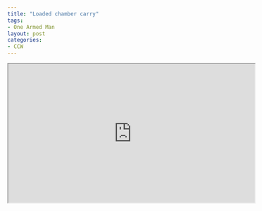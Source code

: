 ```yaml
---
title: "Loaded chamber carry"
tags:
- One Armed Man
layout: post
categories:
- CCW
---
```


<iframe width="560" height="315" src="https://www.youtube.com/embed/gdMtt15wYeA" title="Loaded Chamber Carry"></iframe>